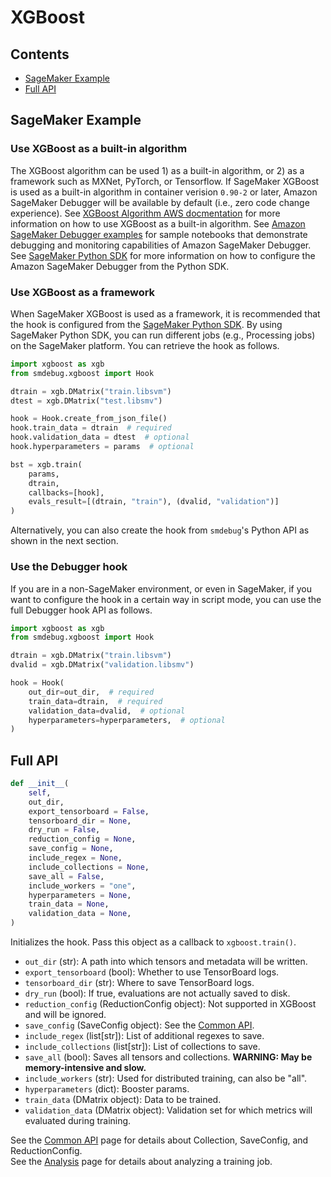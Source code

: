 # XGBoost

## Contents

- [SageMaker Example](#sagemaker-example)
- [Full API](#full-api)

## SageMaker Example

### Use XGBoost as a built-in algorithm

The XGBoost algorithm can be used 1) as a built-in algorithm, or 2) as a framework such as MXNet, PyTorch, or Tensorflow.
If SageMaker XGBoost is used as a built-in algorithm in container verision `0.90-2` or later, Amazon SageMaker Debugger will be available by default (i.e., zero code change experience).
See [XGBoost Algorithm AWS docmentation](https://docs.aws.amazon.com/sagemaker/latest/dg/xgboost.html) for more information on how to use XGBoost as a built-in algorithm.
See [Amazon SageMaker Debugger examples](https://github.com/awslabs/amazon-sagemaker-examples/tree/master/sagemaker-debugger) for sample notebooks that demonstrate debugging and monitoring capabilities of Amazon SageMaker Debugger.
See [SageMaker Python SDK](https://sagemaker.readthedocs.io/en/stable/) for more information on how to configure the Amazon SageMaker Debugger from the Python SDK.

### Use XGBoost as a framework

When SageMaker XGBoost is used as a framework, it is recommended that the hook is configured from the [SageMaker Python SDK](https://sagemaker.readthedocs.io/en/stable/).
By using SageMaker Python SDK, you can run different jobs (e.g., Processing jobs) on the SageMaker platform.
You can retrieve the hook as follows.
```python
import xgboost as xgb
from smdebug.xgboost import Hook

dtrain = xgb.DMatrix("train.libsvm")
dtest = xgb.DMatrix("test.libsmv")

hook = Hook.create_from_json_file()
hook.train_data = dtrain  # required
hook.validation_data = dtest  # optional
hook.hyperparameters = params  # optional

bst = xgb.train(
    params,
    dtrain,
    callbacks=[hook],
    evals_result=[(dtrain, "train"), (dvalid, "validation")]
)
```

Alternatively, you can also create the hook from `smdebug`'s Python API as shown in the next section.

### Use the Debugger hook

If you are in a non-SageMaker environment, or even in SageMaker, if you want to configure the hook in a certain way in script mode, you can use the full Debugger hook API as follows.
```python
import xgboost as xgb
from smdebug.xgboost import Hook

dtrain = xgb.DMatrix("train.libsvm")
dvalid = xgb.DMatrix("validation.libsmv")

hook = Hook(
    out_dir=out_dir,  # required
    train_data=dtrain,  # required
    validation_data=dvalid,  # optional
    hyperparameters=hyperparameters,  # optional
)
```

## Full API

```python
def __init__(
    self,
    out_dir,
    export_tensorboard = False,
    tensorboard_dir = None,
    dry_run = False,
    reduction_config = None,
    save_config = None,
    include_regex = None,
    include_collections = None,
    save_all = False,
    include_workers = "one",
    hyperparameters = None,
    train_data = None,
    validation_data = None,
)
```
Initializes the hook. Pass this object as a callback to `xgboost.train()`.
* `out_dir` (str): A path into which tensors and metadata will be written.
* `export_tensorboard` (bool): Whether to use TensorBoard logs.
* `tensorboard_dir` (str): Where to save TensorBoard logs.
* `dry_run` (bool): If true, evaluations are not actually saved to disk.
* `reduction_config` (ReductionConfig object): Not supported in XGBoost and will be ignored.
* `save_config` (SaveConfig object): See the [Common API](https://github.com/awslabs/sagemaker-debugger/blob/master/docs/api.md).
* `include_regex` (list[str]): List of additional regexes to save.
* `include_collections` (list[str]): List of collections to save.
* `save_all` (bool): Saves all tensors and collections. **WARNING: May be memory-intensive and slow.**
* `include_workers` (str): Used for distributed training, can also be "all".
* `hyperparameters` (dict): Booster params.
* `train_data` (DMatrix object): Data to be trained.
* `validation_data` (DMatrix object): Validation set for which metrics will evaluated during training.

See the [Common API](https://github.com/awslabs/sagemaker-debugger/blob/master/docs/api.md) page for details about Collection, SaveConfig, and ReductionConfig.\
See the [Analysis](https://github.com/awslabs/sagemaker-debugger/blob/master/docs/analysis.md) page for details about analyzing a training job.
